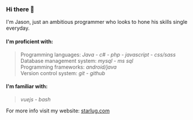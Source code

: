 ### Hi there 👋
I'm Jason, just an ambitious programmer who looks to hone his skills single everyday.

#### I'm proficient with:
> Programming languages:<i> Java - c# - php - javascript - css/sass</i><br/>
> Database management system:<i> mysql - ms sql</i><br/>
> Programming frameworks:<i> android/java</i><br/>
> Version control system: <i>git - github </i><br/>

#### I'm familiar with:
> <i> vuejs - bash </i><br/>

For more info visit my website: [starlug.com](starlug.com)

<!--
**yassin97/yassin97** is a ✨ _special_ ✨ repository because its `README.md` (this file) appears on your GitHub profile.

Here are some ideas to get you started:

- 🔭 I’m currently working on ...
- 🌱 I’m currently learning ...
- 👯 I’m looking to collaborate on ...
- 🤔 I’m looking for help with ...
- 💬 Ask me about ...
- 📫 How to reach me: ...
- 😄 Pronouns: ...
- ⚡ Fun fact: ...
-->
